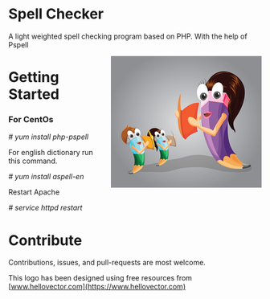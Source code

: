 # Spell Checker
A light weighted spell checking program based on PHP. With the help of Pspell

<img align="right" style="padding:0 0 1em 1em" src="spell.jpg" alt="Spell Checker Logo" />

# Getting Started
### For CentOs

*# yum install php-pspell*

For english dictionary run this command.

*# yum install aspell-en*

Restart Apache

*# service httpd restart*


# Contribute
Contributions, issues, and pull-requests are most welcome.

This logo has been designed using free resources from [www.hellovector.com](https://www.hellovector.com)
